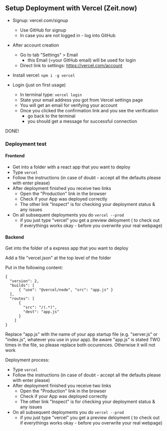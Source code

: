 ## Setup Deployment with Vercel (Zeit.now)

- Signup: vercel.com/signup
  - Use GitHub for signup
  - In case you are not logged in - log into GitHub

- After account creation
  - Go to tab "Settings" &gt; Email
    - this Email (=your GitHub email) will be used for login
  - Direct link to settings: https://vercel.com/account

- Install vercel: `npm i -g vercel`

- Login (just on first usage)
  - In terminal type: `vercel login`
  - State your email address you got from Vercel settings page
  - You will get an email for verifying your account
  - Once you clicked the confirmation link and you see the verification
    - go back to the terminal
    - you should get a message for successful connection

DONE!


### Deployment test

#### Frontend

- Get into a folder with a react app that you want to deploy
- Type `vercel`
- Follow the instructions (in case of doubt - accept all the defaults please with enter please)
- After deployment finished you receive two links
  - Open the "Production" link in the browser
  - Check if your App was deployed correctly
  - The other link "Inspect" is for checking your deployment status & any issues
- On all subsequent deployments you do `vercel --prod`
  - if you just type "vercel" you get a preview deloyment
    ( to check out if everythings works okay - before you overwrite your real webpage)


#### Backend

Get into the folder of a express app that you want to deploy

Add a file "vercel.json" at the top level of the folder

Put in the following content:

```
{
  "version": 2,
  "builds": [
      { "use": "@vercel/node", "src": "app.js" }
  ],
  "routes": [
      { 
        "src": "/(.*)", 
        "dest": "app.js"
      }
    ]
}
```

Replace "app.js" with the name of your app startup file (e.g. "server.js" or "index.js", whatever you use in your app). Be aware "app.js" is stated TWO times in the file, so please replace both occurences. Otherwise it will not work

Deployment process: 

- Type `vercel`
- Follow the instructions (in case of doubt - accept all the defaults please with enter please)
- After deployment finished you receive two links
  - Open the "Production" link in the browser
  - Check if your App was deployed correctly
  - The other link "Inspect" is for checking your deployment status & any issues
- On all subsequent deployments you do `vercel --prod`
  - if you just type "vercel" you get a preview deloyment
    ( to check out if everythings works okay - before you overwrite your real webpage)
